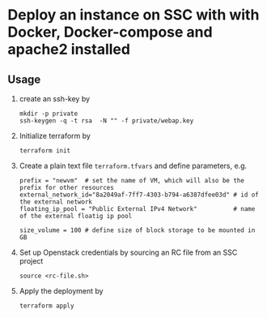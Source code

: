 # Deploy an instance on SSC with with Docker, Docker-compose and apache2 installed

## Usage

1. create an ssh-key by 

    ```
    mkdir -p private
    ssh-keygen -q -t rsa  -N "" -f private/webap.key 
    ```

2. Initialize terraform by 

    `terraform init`

3. Create a plain text file `terraform.tfvars` and define parameters, e.g. 

    ```
    prefix = "newvm"  # set the name of VM, which will also be the prefix for other resources
    external_network_id="8a2049af-7ff7-4303-b794-a6387dfee03d" # id of the external network
    floating_ip_pool = "Public External IPv4 Network"          # name of the external floatig ip pool

    size_volume = 100 # define size of block storage to be mounted in GB 

    ```

4. Set up Openstack credentials by sourcing an RC file from an SSC project

    `source <rc-file.sh>`

5. Apply the deployment by 

    `terraform apply`



